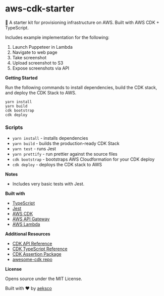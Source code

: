 # aws-cdk-starter

:briefcase: A starter kit for provisioning infrastructure on AWS. Built with AWS CDK + TypeScript.

Includes example implementation for the following:

1. Launch Puppeteer in Lambda
2. Navigate to web page
3. Take screenshot
4. Upload screenshot to S3
5. Expose screenshots via API

**Getting Started**

Run the following commands to install dependencies, build the CDK stack, and deploy the CDK Stack to AWS.

```
yarn install
yarn build
cdk bootstrap
cdk deploy
```

### Scripts

-   `yarn install` - installs dependencies
-   `yarn build` - builds the production-ready CDK Stack
-   `yarn test` - runs Jest
-   `yarn prettify` - run prettier against the source files
-   `cdk bootstrap` - bootstraps AWS Cloudformation for your CDK deploy
-   `cdk deploy` - deploys the CDK stack to AWS

**Notes**

-   Includes very basic tests with Jest.

**Built with**

-   [TypeScript](https://www.typescriptlang.org/)
-   [Jest](https://jestjs.io)
-   [AWS CDK](https://aws.amazon.com/cdk/)
-   [AWS API Gateway](https://aws.amazon.com/api-gateway/)
-   [AWS Lambda](https://aws.amazon.com/lambda/)

**Additional Resources**

-   [CDK API Reference](https://docs.aws.amazon.com/cdk/api/latest/docs/aws-construct-library.html)
-   [CDK TypeScript Reference](https://docs.aws.amazon.com/cdk/api/latest/typescript/api/index.html)
-   [CDK Assertion Package](https://github.com/aws/aws-cdk/tree/master/packages/%40aws-cdk/assert)
-   [awesome-cdk repo](https://github.com/eladb/awesome-cdk)

**License**

Opens source under the MIT License.

Built with :heart: by [aeksco](https://twitter.com/aeksco)
